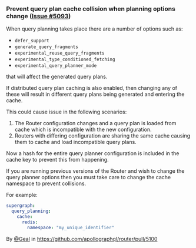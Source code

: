### Prevent query plan cache collision when planning options change ([Issue #5093](https://github.com/apollographql/router/issues/5093))

When query planning takes place there are a number of options such as:
* `defer_support`
* `generate_query_fragments`
* `experimental_reuse_query_fragments`
* `experimental_type_conditioned_fetching`
* `experimental_query_planner_mode`

that will affect the generated query plans.

If distributed query plan caching is also enabled, then changing any of these will result in different query plans being generated and entering the cache.

This could cause issue in the following scenarios:
1. The Router configuration changes and a query plan is loaded from cache which is incompatible with the new configuration.
2. Routers with differing configuration are sharing the same cache causing them to cache and load incompatible query plans. 

Now a hash for the entire query planner configuration is included in the cache key to prevent this from happening.

If you are running previous versions of the Router and wish to change the query planner options then you must take care to
change the cache namespace to prevent collisions.

For example:
```yaml
supergraph:
  query_planning:
    cache:
      redis:
        namespace: "my_unique_identifier"
```

By [@Geal](https://github.com/Geal) in https://github.com/apollographql/router/pull/5100
